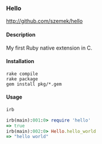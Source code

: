 ### Hello

http://github.com/szemek/hello

#### Description

My first Ruby native extension in C.

#### Installation

```
rake compile
rake package
gem install pkg/*.gem
```

#### Usage

```ruby
irb

irb(main):001:0> require 'hello'
=> true
irb(main):002:0> Hello.hello_world
=> "hello world"
```
